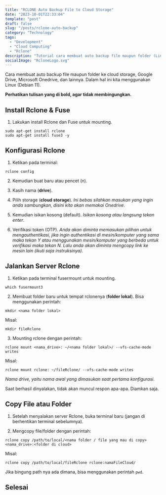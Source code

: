 ```yaml
---
title: "RCLONE Auto Backup File to Cloud Storage"
date: "2023-10-01T22:33:04"
template: "post"
draft: false
slug: "/posts/rclone-auto-backup"
category: "Technology"
tags:
  - "Development"
  - "Cloud Computing"
  - "Rclone"
description: "Tutorial cara membuat auto backup file maupun folder (Linux) ke cloud storage, Google Drive, Microsoft Onedrive, dan lainnya."
socialImage: "RcloneLogo.svg"
---
```


Cara membuat auto backup file maupun folder ke cloud storage, Google Drive, Microsoft Onedrive, dan lainnya. Dalam hal ini kita menggunakan Linux (Debian 11).

**Perhatikan tulisan yang di bold, agar tidak membingungkan.**

## Install Rclone & Fuse

1. Lakukan install Rclone dan Fuse untuk mounting.

```
sudo apt-get install rclone
sudo apt-get install fuse3 -y
```

## Konfigurasi Rclone

1. Ketikan pada terminal:

```
rclone config
```

2. Kemudian buat baru atau pencet (n).
3. Kasih nama (**drive**).
4. Pilih storage (**cloud storage**). _Ini bebas silahkan masukan yang ingin anda sambungkan, disini kita akan memakai Onedrive_.
5. Kemudian isikan kosong (default). _Isikan kosong atau langsung tekan enter_.

6. Verifikasi token (OTP). _Anda akan diminta memasukan pilihan untuk mengauthentikasi, jika ingin authentikasi di mesin/komputer yang sama maka tekan Y atau menggunakan mesin/komputer yang berbeda untuk verifikasi maka tekan N. Lalu anda akan diminta mengcopy link ke mesin lain (ikuti saja instruksinya)_.

## Jalankan Server Rclone

1. Ketikan pada terminal fusermount untuk mounting.
```
which fusermount3
```

2. Membuat folder baru untuk tempat rclonenya (**folder lokal**). Bisa menggunakan perintah:
```
mkdir <nama folder lokal>
```

Misal: 
```
mkdir fileRclone
```

3. Mounting rclone dengan perintah:
```
rclone mount <nama_drive>: ~/<nama folder lokal>/ --vfs-cache-mode writes
```

Misal:
```
rclone mount rclone: ~/fileRclone/ --vfs-cache-mode writes
```

_Nama drive, yaitu nama awal yang dimasukan saat pertama konfigurasi_.

Saat berhasil dinyalakan, tidak akan muncul respon apa-apa. Diamkan saja.

## Copy File atau Folder

1. Setelah menyalakan server Rclone, buka terminal baru (jangan di berhentikan terminal sebelumnya).

2. Mengcopy file/folder dengan perintah:

```
rclone copy /path/to/local/<nama folder / file yang mau di copy> <nama_drive>:<folder di cloud>
```

Misal:
```
rclone copy /path/to/local/fileRclone rclone:namaFileCloud/
```

Jika bingung path nya ada dimana, bisa menggunakan perintah ```pwd```.

## Selesai
